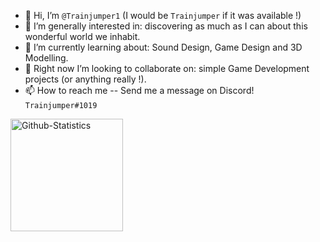 - 👋 Hi, I’m `@Trainjumper1` (I would be `Trainjumper` if it was available !)
- 👀 I’m generally interested in: discovering as much as I can about this wonderful world we inhabit.
- 🌱 I’m currently learning about: Sound Design, Game Design and 3D Modelling.
- 💞️ Right now I’m looking to collaborate on: simple Game Development projects (or anything really !).
- 📫 How to reach me -- Send me a message on Discord! `Trainjumper#1019`

<picture>
    <source media="(prefers-color-scheme: dark)" srcset="https://tj-readme-stats.vercel.app/api/top-langs/?username=trainjumper1&layout=compact&include_all_commits=true&count_private=true&langs_count=6&theme=github_dark" />
    <source media="(prefers-color-scheme: light)" srcset="https://tj-readme-stats.vercel.app/api/top-langs/?username=trainjumper1&layout=compact&include_all_commits=true&count_private=true&langs_count=6&theme=github_light" />
    <img alt="Github-Statistics" height="180em" src="https://tj-readme-stats.vercel.app/api/top-langs/?username=trainjumper1&layout=compact&include_all_commits=true&count_private=true&langs_count=6&theme=github_dark" />
</picture>
